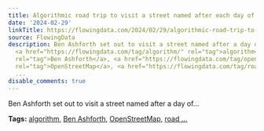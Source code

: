 ```yaml
---
title: Algorithmic road trip to visit a street named after each day of the year
date: '2024-02-29'
linkTitle: https://flowingdata.com/2024/02/29/algorithmic-road-trip-to-visit-a-street-named-after-each-day-of-the-year/
source: FlowingData
description: Ben Ashforth set out to visit a street named after a day of&#8230;<p><strong>Tags:</strong>
  <a href="https://flowingdata.com/tag/algorithm/" rel="tag">algorithm</a>, <a href="https://flowingdata.com/tag/ben-ashforth/"
  rel="tag">Ben Ashforth</a>, <a href="https://flowingdata.com/tag/openstreetmap/"
  rel="tag">OpenStreetMap</a>, <a href="https://flowingdata.com/tag/road-trip/" rel="tag">road
  ...
disable_comments: true
---
```

Ben Ashforth set out to visit a street named after a day of&#8230;<p><strong>Tags:</strong> <a href="https://flowingdata.com/tag/algorithm/" rel="tag">algorithm</a>, <a href="https://flowingdata.com/tag/ben-ashforth/" rel="tag">Ben Ashforth</a>, <a href="https://flowingdata.com/tag/openstreetmap/" rel="tag">OpenStreetMap</a>, <a href="https://flowingdata.com/tag/road-trip/" rel="tag">road ...